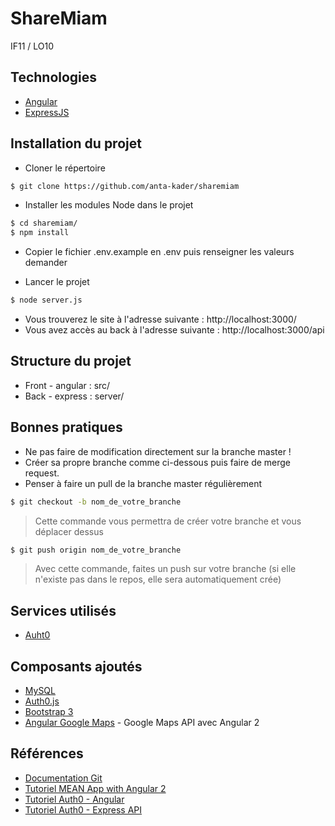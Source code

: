 
# ShareMiam

IF11 / LO10

## Technologies 

- [Angular](https://angular.io/)
- [ExpressJS](http://expressjs.com/)

## Installation du projet

- Cloner le répertoire
```sh
$ git clone https://github.com/anta-kader/sharemiam
```

- Installer les modules Node dans le projet
```sh
$ cd sharemiam/
$ npm install
```

- Copier le fichier .env.example en .env puis renseigner les valeurs demander

- Lancer le projet 
```sh
$ node server.js
```
- Vous trouverez le site à l'adresse suivante : http://localhost:3000/
- Vous avez accès au back à l'adresse suivante : http://localhost:3000/api

## Structure du projet

- Front - angular : src/
- Back - express : server/ 

## Bonnes pratiques

* Ne pas faire de modification directement sur la branche master !
* Créer sa propre branche comme ci-dessous puis faire de merge request.
* Penser à faire un pull de la branche master régulièrement

```sh
$ git checkout -b nom_de_votre_branche
```
> Cette commande vous permettra de créer votre branche et vous déplacer dessus

```sh
$ git push origin nom_de_votre_branche
```
> Avec cette commande, faites un push sur votre branche (si elle n'existe pas dans le repos, elle sera automatiquement crée)

## Services utilisés

* [Auht0](https://auth0.com/)

## Composants ajoutés 

* [MySQL](https://github.com/mysqljs/mysql)
* [Auth0.js](https://github.com/auth0/auth0.js) 
* [Bootstrap 3](http://getbootstrap.com/)
* [Angular Google Maps](https://angular-maps.com/api-docs/agm-core/index.html) - Google Maps API avec Angular 2

## Références

* [Documentation Git](https://git-scm.com/documentation)
* [Tutoriel MEAN App with Angular 2](https://scotch.io/tutorials/mean-app-with-angular-2-and-the-angular-cli)
* [Tutoriel Auth0 - Angular](https://auth0.com/docs/quickstart/spa/angularjs/01-login)
* [Tutoriel Auth0 - Express API](https://auth0.com/docs/quickstart/backend/nodejs/00-getting-started)



